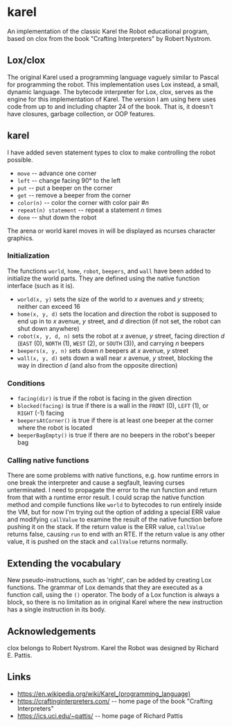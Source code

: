 # karel
An implementation of the classic Karel the Robot educational program, based on clox from the book "Crafting Interpreters" by Robert Nystrom.

## Lox/clox
The original Karel used a programming language vaguely similar to Pascal for programming the robot. This implementation uses Lox instead, a small, dynamic language. The bytecode interpreter for Lox, clox, serves as the engine for this implementation of Karel.
The version I am using here uses code from up to and including chapter 24 of the book. That is, it doesn't have closures, garbage collection, or OOP features.

## karel
I have added seven statement types to clox to make controlling the robot possible.

- `move` -- advance one corner
- `left` -- change facing 90° to the left
- `put` -- put a beeper on the corner
- `get` -- remove a beeper from the corner
- `color(n)` -- color the corner with color pair #_n_
- `repeat(n) statement` -- repeat a statement _n_ times
- `done` -- shut down the robot

The arena or world karel moves in will be displayed as ncurses character graphics.

### Initialization
The functions `world`, `home`, `robot`, `beepers`, and `wall` have been added to initialize the world parts. They are defined using the native function interface (such as it is).
- `world(x, y)` sets the size of the world to _x_ avenues and _y_ streets; neither can exceed 16
- `home(x, y, d)` sets the location and direction the robot is supposed to end up in to _x_ avenue, _y_ street, and _d_ direction (if not set, the robot can shut down anywhere)
- `robot(x, y, d, n)` sets the robot at _x_ avenue, _y_ street, facing direction _d_ (`EAST` (0), `NORTH` (1), `WEST` (2), or `SOUTH` (3)), and carrying _n_ beepers
- `beepers(x, y, n)` sets down _n_ beepers at _x_ avenue, _y_ street
- `wall(x, y, d)` sets down a wall near _x_ avenue, _y_ street, blocking the way in direction _d_ (and also from the opposite direction)

### Conditions
- `facing(dir)` is true if the robot is facing in the given direction
- `blocked(facing)` is true if there is a wall in the `FRONT` (0), `LEFT` (1), or `RIGHT` (-1) facing
- `beepersAtCorner()` is true if there is at least one beeper at the corner where the robot is located
- `beeperBagEmpty()` is true if there are no beepers in the robot's beeper bag

### Calling native functions
There are some problems with native functions, e.g. how runtime errors in one break the interpreter and cause a segfault, leaving curses unterminated. I need to propagate the error to the run function and return from that with a runtime error result. 
I could scrap the native function method and compile functions like `world` to bytecodes to run entirely inside the VM, but for now I'm trying out the option of adding a special ERR value and modifying `callValue` to examine the result of the native function before pushing it on the stack. If the return value is the ERR value, `callValue` returns false, causing `run` to end with an RTE. If the return value is any other value, it is pushed on the stack and `callValue` returns normally.

## Extending the vocabulary
New pseudo-instructions, such as 'right', can be added by creating Lox functions. The grammar of Lox demands that they are executed as a function call, using the `()` operator. The body of a Lox function is always a block, so there is no limitation as in original Karel where the new instruction has a single instruction in its body.

## Acknowledgements
clox belongs to Robert Nystrom. Karel the Robot was designed by Richard E. Pattis. 

## Links
- https://en.wikipedia.org/wiki/Karel_(programming_language)
- https://craftinginterpreters.com/ -- home page of the book "Crafting Interpreters"
- https://ics.uci.edu/~pattis/ -- home page of Richard Pattis
